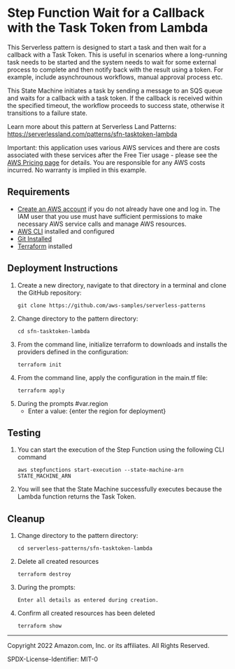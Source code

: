 # Step Function Wait for a Callback with the Task Token from Lambda

This Serverless pattern is designed to start a task and then wait for a callback with a Task Token. This is useful in scenarios where a long-running task needs to be started and the system needs to wait for some external process to complete and then notify back with the result using a token. For example, include asynchrounous workflows, manual approval process etc.

This State Machine initiates a task by sending a message to an SQS queue and waits for a callback with a task token. If the callback is received within the specified timeout, the workflow proceeds to success state, otherwise it transitions to a failure state.

Learn more about this pattern at Serverless Land Patterns: https://serverlessland.com/patterns/sfn-tasktoken-lambda

Important: this application uses various AWS services and there are costs associated with these services after the Free Tier usage - please see the [AWS Pricing page](https://aws.amazon.com/pricing/) for details. You are responsible for any AWS costs incurred. No warranty is implied in this example.

## Requirements

* [Create an AWS account](https://portal.aws.amazon.com/gp/aws/developer/registration/index.html) if you do not already have one and log in. The IAM user that you use must have sufficient permissions to make necessary AWS service calls and manage AWS resources.
* [AWS CLI](https://docs.aws.amazon.com/cli/latest/userguide/install-cliv2.html) installed and configured
* [Git Installed](https://git-scm.com/book/en/v2/Getting-Started-Installing-Git)
* [Terraform](https://learn.hashicorp.cxom/tutorials/terraform/install-cli?in=terraform/aws-get-started) installed

## Deployment Instructions

1. Create a new directory, navigate to that directory in a terminal and clone the GitHub repository:
    ``` 
    git clone https://github.com/aws-samples/serverless-patterns
    ```
1. Change directory to the pattern directory:
    ```
    cd sfn-tasktoken-lambda
    ```
1. From the command line, initialize terraform to downloads and installs the providers defined in the configuration:
    ```
    terraform init
    ```
1. From the command line, apply the configuration in the main.tf file:
    ```
    terraform apply
    ```
1. During the prompts
    #var.region
    - Enter a value: {enter the region for deployment}

## Testing

1. You can start the execution of the Step Function using the following CLI command
    ```
    aws stepfunctions start-execution --state-machine-arn STATE_MACHINE_ARN 
    ```

1. You will see that the State Machine successfully executes because the Lambda function returns the Task Token.

## Cleanup
 
1. Change directory to the pattern directory:
    ```
    cd serverless-patterns/sfn-tasktoken-lambda
    ```
1. Delete all created resources
    ```
    terraform destroy
    ```
    
1. During the prompts:
    ```
    Enter all details as entered during creation.
    ```
1. Confirm all created resources has been deleted
    ```
    terraform show
    ```
----
Copyright 2022 Amazon.com, Inc. or its affiliates. All Rights Reserved.

SPDX-License-Identifier: MIT-0
